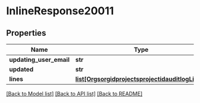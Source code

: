 # InlineResponse20011

## Properties
Name | Type | Description | Notes
------------ | ------------- | ------------- | -------------
**updating_user_email** | **str** |  | 
**updated** | **str** |  | 
**lines** | [**list[OrgsorgidprojectsprojectidauditlogLines]**](OrgsorgidprojectsprojectidauditlogLines.md) |  | 

[[Back to Model list]](../README.md#documentation-for-models) [[Back to API list]](../README.md#documentation-for-api-endpoints) [[Back to README]](../README.md)


